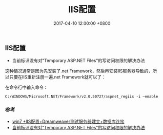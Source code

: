 ﻿---
layout: post
title: "IIS配置"
date: 2017-04-10 12:00:00 +0800
categories: c#
tag: [asp.net]
---   

## IIS配置

- 当前标识没有对"Temporary ASP.NET Files"的写访问权限的解决办法

这种情况通常是因为先安装了.net Framework，然后再安装IIS服务器导致的，所以只要在IIS重新注册一遍.net Framework就可以了：

在命令行中输入命令：
    
    C:/WINDOWS/Microsoft.NET/Framework/v2.0.50727/aspnet_regiis -i –enable


### 参考

- [win7 +IIS配置+Dreamweaver测试服务器建立+数据库连接](http://www.cnblogs.com/waynexu/archive/2013/08/12/essay_one.html)
 - [当前标识没有对"Temporary ASP.NET Files"的写访问权限的解决办法](http://www.cnblogs.com/haocool/archive/2012/11/09/2763069.html)
